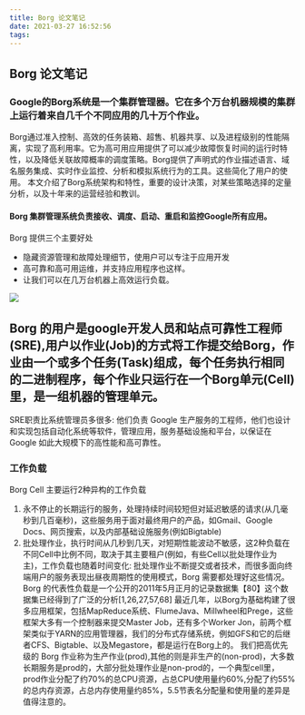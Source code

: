 ```yaml
---
title: Borg 论文笔记
date: 2021-03-27 16:52:56
tags:
---
```



## Borg 论文笔记

### Google的Borg系统是一个集群管理器。它在多个万台机器规模的集群上运行着来自几千个不同应用的几十万个作业。
Borg通过准入控制、高效的任务装箱、超售、机器共享、以及进程级别的性能隔离，实现了高利用率。它为高可用应用提供了可以减少故障恢复时间的运行时特性，以及降低关联故障概率的调度策略。Borg提供了声明式的作业描述语言、域名服务集成、实时作业监控、分析和模拟系统行为的工具。这些简化了用户的使用。
本文介绍了Borg系统架构和特性，重要的设计决策，对某些策略选择的定量分析，以及十年来的运营经验和教训。
#### Borg 集群管理系统负责接收、调度、启动、重启和监控Google所有应用。
Borg 提供三个主要好处
- 隐藏资源管理和故障处理细节，使用户可以专注于应用开发
- 高可靠和高可用运维，并支持应用程序也这样。
- 让我们可以在几万台机器上高效运行负载。

![](borg.png)
<!-- more -->
## Borg 的用户是google开发人员和站点可靠性工程师(SRE),用户以作业(Job)的方式将工作提交给Borg，作业由一个或多个任务(Task)组成，每个任务执行相同的二进制程序，每个作业只运行在一个Borg单元(Cell)里，是一组机器的管理单元。
SRE职责比系统管理员多很多: 他们负责 Google 生产服务的工程师，他们也设计和实现包括自动化系统等软件，管理应用，服务基础设施和平台，以保证在 Google 如此大规模下的高性能和高可靠性。
### 工作负载
Borg Cell 主要运行2种异构的工作负载
1. 永不停止的长期运行的服务，处理持续时间较短但对延迟敏感的请求(从几毫秒到几百毫秒)，这些服务用于面对最终用户的产品，如Gmail、Google Docs、网页搜索，以及内部基础设施服务(例如Bigtable)
2. 批处理作业，执行时间从几秒到几天，对短期性能波动不敏感，这2种负载在不同Cell中比例不同，取决于其主要租户(例如，有些Cell以批处理作业为主)，工作负载也随着时间变化: 批处理作业不断提交或者技术，而很多面向终端用户的服务表现出昼夜周期性的使用模式，Borg 需要都处理好这些情况。
Borg 的代表性负载是一个公开的2011年5月正月的记录数据集【80】这个数据集已经得到了广泛的分析[1,26,27,57,68]
最近几年，以Borg为基础构建了很多应用框架，包括MapReduce系统、FlumeJava、Millwheel和Prege，这些框架大多有一个控制器来提交Master Job，还有多个Worker Jon，前两个框架类似于YARN的应用管理器，我们的分布式存储系统，例如GFS和它的后继者CFS、Bigtable、以及Megastore，都是运行在Borg上的。
我们把高优先级的 Borg 作业称为生产作业(prod),其他的则是非生产的(non-prod)，大多数长期服务是prod的，大部分批处理作业是non-prod的，一个典型cell里，prod作业分配了约70%的总CPU资源，占总CPU使用量约60%,分配了约55%的总内存资源，占总内存使用量约85%，5.5节表名分配量和使用量的差异是值得注意的。

